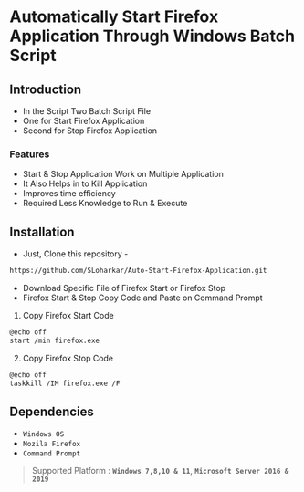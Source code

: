 # Automatically Start Firefox Application Through Windows Batch Script

## Introduction
- In the Script Two Batch Script File
- One for Start Firefox Application
- Second for Stop Firefox Application

### Features
- Start & Stop Application Work on Multiple Application
- It Also Helps in to Kill Application
- Improves time efficiency
- Required Less Knowledge to Run & Execute

## Installation
- Just, Clone this repository - 
````bash 
https://github.com/SLoharkar/Auto-Start-Firefox-Application.git
````
- Download Specific File of Firefox Start or Firefox Stop
- Firefox Start & Stop Copy Code and Paste on Command Prompt
1. Copy Firefox Start Code 
````bash
@echo off
start /min firefox.exe
````
2. Copy Firefox Stop Code 
````bash
@echo off
taskkill /IM firefox.exe /F
````


## Dependencies
- `Windows OS`
- `Mozila Firefox`
- `Command Prompt`

> Supported Platform : **`Windows 7,8,10 & 11`**, **`Microsoft Server 2016 & 2019`**
